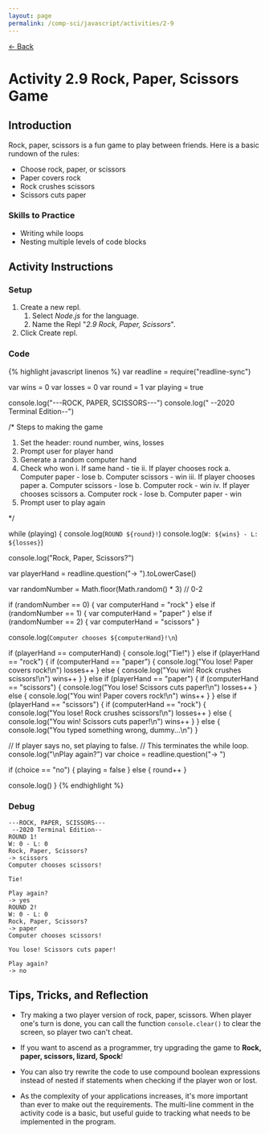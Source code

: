 ```yaml
---
layout: page
permalink: /comp-sci/javascript/activities/2-9
---
```


[← Back](../)

# Activity 2.9 Rock, Paper, Scissors Game

## Introduction

Rock, paper, scissors is a fun game to play between friends. Here is a basic rundown of the rules:

- Choose rock, paper, or scissors
- Paper covers rock
- Rock crushes scissors
- Scissors cuts paper


### Skills to Practice

- Writing while loops
- Nesting multiple levels of code blocks

## Activity Instructions

### Setup

1. Create a new repl.
    1. Select *Node.js* for the language.
    2. Name the Repl "*2.9 Rock, Paper, Scissors*".
2. Click Create repl.

### Code

{% highlight javascript linenos %}
var readline = require("readline-sync")

var wins = 0
var losses = 0
var round = 1
var playing = true

console.log("---ROCK, PAPER, SCISSORS---")
console.log(" --2020 Terminal Edition--")

/* Steps to making the game

1. Set the header: round number, wins, losses
2. Prompt user for player hand
3. Generate a random computer hand
4. Check who won
    i. If same hand - tie
   ii. If player chooses rock
      a. Computer paper - lose
      b. Computer scissors - win
  iii. If player chooses paper
      a. Computer scissors - lose
      b. Computer rock - win
   iv. If player chooses scissors
      a. Computer rock - lose
      b. Computer paper - win
5. Prompt user to play again

*/

while (playing) {
  console.log(`ROUND ${round}!`)
  console.log(`W: ${wins} - L: ${losses}`)

  console.log("Rock, Paper, Scissors?")
  
  var playerHand = readline.question("-> ").toLowerCase()

  var randomNumber = Math.floor(Math.random() * 3) // 0-2

  if (randomNumber == 0) {
    var computerHand = "rock"
  }
  else if (randomNumber == 1) {
    var computerHand = "paper"
  }
  else if (randomNumber == 2) {
    var computerHand = "scissors"
  }

  console.log(`Computer chooses ${computerHand}!\n`)

  if (playerHand == computerHand) {
    console.log("Tie!")
  }
  else if (playerHand == "rock") {
    if (computerHand == "paper") {
      console.log("You lose! Paper covers rock!\n")
      losses++
    }
    else {
      console.log("You win! Rock crushes scissors!\n")
      wins++
    }
  }
  else if (playerHand == "paper") {
    if (computerHand == "scissors") {
      console.log("You lose! Scissors cuts paper!\n")
      losses++
    }
    else {
      console.log("You win! Paper covers rock!\n")
      wins++
    }
  }
  else if (playerHand == "scissors") {
    if (computerHand == "rock") {
      console.log("You lose! Rock crushes scissors!\n")
      losses++
    }
    else {
      console.log("You win! Scissors cuts paper!\n")
      wins++
    }
  }
  else {
    console.log("You typed something wrong, dummy...\n")
  }


  // If player says no, set playing to false.
  // This terminates the while loop.
  console.log("\nPlay again?")
  var choice = readline.question("-> ")

  if (choice == "no") {
    playing = false
  }
  else {
    round++
  }

  console.log()
}
{% endhighlight %}

### Debug

```
---ROCK, PAPER, SCISSORS---
 --2020 Terminal Edition--
ROUND 1!
W: 0 - L: 0
Rock, Paper, Scissors?
-> scissors
Computer chooses scissors!

Tie!

Play again?
-> yes
ROUND 2!
W: 0 - L: 0
Rock, Paper, Scissors?
-> paper
Computer chooses scissors!

You lose! Scissors cuts paper!

Play again?
-> no
```

## Tips, Tricks, and Reflection

- Try making a two player version of rock, paper, scissors. When player one's turn is done, you can call the function `console.clear()` to clear the screen, so player two can't cheat.

- If you want to ascend as a programmer, try upgrading the game to **Rock, paper, scissors, lizard, Spock**!

- You can also try rewrite the code to use compound boolean expressions instead of nested if statements when checking if the player won or lost.

- As the complexity of your applications increases, it's more important than ever to make out the requirements. The multi-line comment in the activity code is a basic, but useful guide to tracking what needs to be implemented in the program.